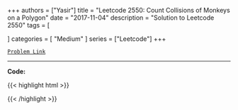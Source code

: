 
+++
authors = ["Yasir"]
title = "Leetcode 2550: Count Collisions of Monkeys on a Polygon"
date = "2017-11-04"
description = "Solution to Leetcode 2550"
tags = [
    
]
categories = [
    "Medium"
]
series = ["Leetcode"]
+++



[`Problem Link`](https://leetcode.com/problems/count-collisions-of-monkeys-on-a-polygon/description/)

---

**Code:**

{{< highlight html >}}

{{< /highlight >}}

